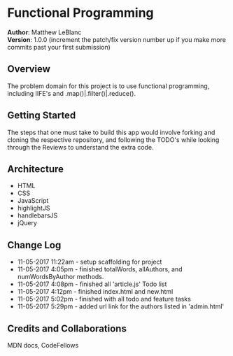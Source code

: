 # Functional Programming

**Author**: Matthew LeBlanc </br>
**Version**: 1.0.0 (increment the patch/fix version number up if you make more commits past your first submission)

## Overview
<!-- Provide a high level overview of what this application is and why you are building it, beyond the fact that it's an assignment for a Code Fellows 301 class. (i.e. What's your problem domain?) -->
The problem domain for this project is to use functional programming, including IIFE's and .map()|.filter()|.reduce().

## Getting Started
<!-- What are the steps that a user must take in order to build this app on their own machine and get it running? -->
The steps that one must take to build this app would involve forking and cloning the respective repository, and following the TODO's while looking through the Reviews to understand the extra code.

## Architecture
<!-- Provide a detailed description of the application design. What technologies (languages, libraries, etc) you're using, and any other relevant design information. -->
- HTML
- CSS
- JavaScript
- highlightJS
- handlebarsJS
- jQuery

## Change Log
<!-- Use this are to document the iterative changes made to your application as each feature is successfully implemented. Use time stamps. Here's an examples: -->

- 11-05-2017 11:22am - setup scaffolding for project
- 11-05-2017 4:05pm - finished totalWords, allAuthors, and numWordsByAuthor methods.
- 11-05-2017 4:08pm - finished all 'article.js' Todo list
- 11-05-2017 4:12pm - finished index.html and new.html
- 11-05-2017 5:02pm - finished with all todo and feature tasks
- 11-05-2017 5:29pm - added url link for the authors listed in 'admin.html'

## Credits and Collaborations
<!-- Give credit (and a link) to other people or resources that helped you build this application. -->
MDN docs, CodeFellows
